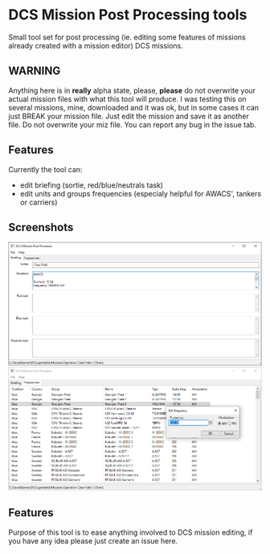 # DCS Mission Post Processing tools

Small tool set for post processing (ie. editing some features of missions already created with a mission editor) DCS missions.

## WARNING

Anything here is in **really** alpha state, please, **please** do not overwrite your actual mission files with what this tool will produce. I was testing this on several missions, mine, downloaded and it was ok, but in some cases it can just BREAK your mission file. Just edit the mission and save it as another file. Do not overwrite your miz file. You can report any bug in the issue tab.

## Features

Currently the tool can:

* edit briefing (sortie, red/blue/neutrals task)
* edit units and groups frequencies (especialy helpful for AWACS', tankers or carriers)

## Screenshots

![Briefing edit](img/briefing.png)
![Freq edit](img/freqs.png)

## Features

Purpose of this tool is to ease anything involved to DCS mission editing, if you have any idea please just create an issue here.
